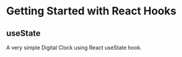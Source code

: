 # Getting Started with React Hooks


## useState 
A very simple Digital Clock using React useState hook.
